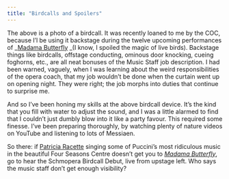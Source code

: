 ```yaml
---
title: "Birdcalls and Spoilers"
---
```


The above is a photo of a birdcall. It was recently loaned to me by the COC, because I’l be using it backstage during the twelve upcoming performances of _[Madama Butterfly](http://www.coc.ca/PerformancesAndTickets/Subscriptions/1415DigitalBrochure/discover-the-season/Madama-Butterfly.aspx) _(I know, I spoiled the magic of live birds). Backstage things like birdcalls, offstage conducting, ominous door knocking, cueing foghorns, etc., are all neat bonuses of the Music Staff job description. I had been warned, vaguely, when I was learning about the weird responsibilities of the opera coach, that my job wouldn’t be done when the curtain went up on opening night. They were right; the job morphs into duties that continue to surprise me.

And so I’ve been honing my skills at the above birdcall device. It’s the kind that you fill with water to adjust the sound, and I was a little alarmed to find that I couldn’t just dumbly blow into it like a party favour. This required some finesse. I’ve been preparing thoroughly, by watching plenty of nature videos on YouTube and listening to lots of Messiaen.

So there: if [Patricia Racette](http://patriciaracette.com/) singing some of Puccini’s most ridiculous music in the beautiful Four Seasons Centre doesn’t get you to [_Madama Butterfly_](http://www.coc.ca/PerformancesAndTickets/Subscriptions/1415DigitalBrochure/discover-the-season/Madama-Butterfly.aspx), go to hear the Schmopera Birdcall Debut, live from upstage left. Who says the music staff don’t get enough visibility?
